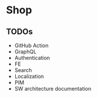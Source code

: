 # Shop

## TODOs

- GitHub Action
- GraphQL
- Authentication
- FE
- Search
- Localization
- PIM
- SW architecture documentation
